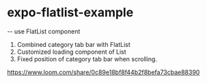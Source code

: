 # expo-flatlist-example

-- use FlatList component

1. Combined category tab bar with FlatList
2. Customized loading component of List
3. Fixed position of category tab bar when scrolling.

https://www.loom.com/share/0c89e18bf8f44b2f8befa73cbae88390
